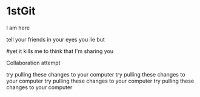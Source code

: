 ﻿# 1stGit
I am here

tell your friends
in your eyes
you lie but

#yet it kills me to think
that I'm sharing you

Collaboration attempt

try pulling these changes to your computer
try pulling these changes to your computer
try pulling these changes to your computer
try pulling these changes to your computer